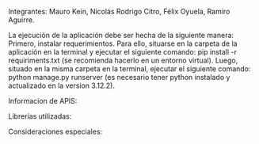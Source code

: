 ﻿Integrantes: Mauro Kein, Nicolás Rodrigo Citro, Félix Oyuela, Ramiro Aguirre.

La ejecución de la aplicación debe ser hecha de la siguiente manera:
Primero, instalar requerimientos. Para ello, situarse en la carpeta de la aplicación en la terminal y ejecutar el siguiente comando: pip install -r requiriments.txt (se recomienda hacerlo en un entorno virtual).
Luego, situado en la misma carpeta en la terminal, ejecutar el siguiente comando: python manage.py runserver (es necesario tener python instalado y actualizado en la version 3.12.2).

Informacion de APIS:


Librerías utilizadas:


Consideraciones especiales: 
